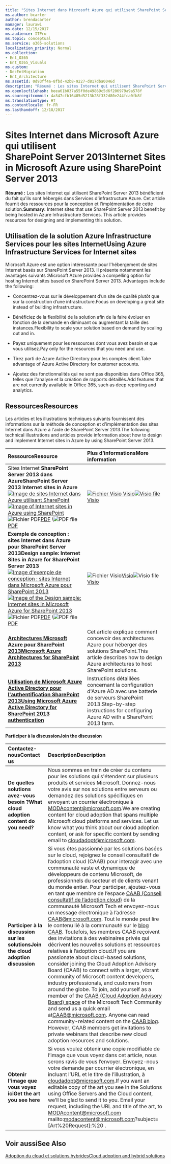 ```yaml
---
title: "Sites Internet dans Microsoft Azure qui utilisent SharePoint Server 2013"
ms.author: bcarter
author: brendacarter
manager: laurawi
ms.date: 12/15/2017
ms.audience: ITPro
ms.topic: conceptual
ms.service: o365-solutions
localization_priority: Normal
ms.collection:
- Ent_O365
- Ent_O365_Visuals
ms.custom:
- DecEntMigration
- Ent_Architecture
ms.assetid: 0d93ff4a-8fbd-42b8-9227-d817dba0046d
description: "Résumé : Les sites Internet qui utilisent SharePoint Server 2013 bénéficient du fait qu'ils sont hébergés dans Services d'infrastructure Azure. Cet article fournit des ressources pour la conception et l'implémentation de cette solution."
ms.openlocfilehash: beea61b037a55f0de49869c5d6f206979a9a578f
ms.sourcegitcommit: 4a347cfb16405d5213b28f332d80e244fca0fb8f
ms.translationtype: HT
ms.contentlocale: fr-FR
ms.lasthandoff: 12/18/2017
---
```

# <a name="internet-sites-in-microsoft-azure-using-sharepoint-server-2013"></a><span data-ttu-id="cfbe6-104">Sites Internet dans Microsoft Azure qui utilisent SharePoint Server 2013</span><span class="sxs-lookup"><span data-stu-id="cfbe6-104">Internet Sites in Microsoft Azure using SharePoint Server 2013</span></span>

 <span data-ttu-id="cfbe6-p102">**Résumé :** Les sites Internet qui utilisent SharePoint Server 2013 bénéficient du fait qu'ils sont hébergés dans Services d'infrastructure Azure. Cet article fournit des ressources pour la conception et l'implémentation de cette solution.</span><span class="sxs-lookup"><span data-stu-id="cfbe6-p102">**Summary:** Internet sites that use SharePoint Server 2013 benefit by being hosted in Azure Infrastructure Services. This article provides resources for designing and implementing this solution.</span></span>
  
## <a name="using-azure-infrastructure-services-for-internet-sites"></a><span data-ttu-id="cfbe6-107">Utilisation de la solution Azure Infrastructure Services pour les sites Internet</span><span class="sxs-lookup"><span data-stu-id="cfbe6-107">Using Azure Infrastructure Services for Internet sites</span></span>

<span data-ttu-id="cfbe6-p103">Microsoft Azure est une option intéressante pour l'hébergement de sites Internet basés sur SharePoint Server 2013. Il présente notamment les avantages suivants :</span><span class="sxs-lookup"><span data-stu-id="cfbe6-p103">Microsoft Azure provides a compelling option for hosting Internet sites based on SharePoint Server 2013. Advantages include the following:</span></span>
  
- <span data-ttu-id="cfbe6-110">Concentrez-vous sur le développement d’un site de qualité plutôt que sur la construction d’une infrastructure.</span><span class="sxs-lookup"><span data-stu-id="cfbe6-110">Focus on developing a great site instead of building infrastructure.</span></span>
    
- <span data-ttu-id="cfbe6-111">Bénéficiez de la flexibilité de la solution afin de la faire évoluer en fonction de la demande en diminuant ou augmentant la taille des instances.</span><span class="sxs-lookup"><span data-stu-id="cfbe6-111">Flexibility to scale your solution based on demand by scaling out and in.</span></span>
    
- <span data-ttu-id="cfbe6-112">Payez uniquement pour les ressources dont vous avez besoin et que vous utilisez.</span><span class="sxs-lookup"><span data-stu-id="cfbe6-112">Pay only for the resources that you need and use.</span></span>
    
- <span data-ttu-id="cfbe6-113">Tirez parti de Azure Active Directory pour les comptes client.</span><span class="sxs-lookup"><span data-stu-id="cfbe6-113">Take advantage of Azure Active Directory for customer accounts.</span></span>
    
- <span data-ttu-id="cfbe6-114">Ajoutez des fonctionnalités qui ne sont pas disponibles dans Office 365, telles que l'analyse et la création de rapports détaillés.</span><span class="sxs-lookup"><span data-stu-id="cfbe6-114">Add features that are not currently available in Office 365, such as deep reporting and analytics.</span></span>
    
## <a name="resources"></a><span data-ttu-id="cfbe6-115">Ressources</span><span class="sxs-lookup"><span data-stu-id="cfbe6-115">Resources</span></span>

<span data-ttu-id="cfbe6-116">Les articles et les illustrations techniques suivants fournissent des informations sur la méthode de conception et d'implémentation des sites Internet dans Azure à l'aide de SharePoint Server 2013.</span><span class="sxs-lookup"><span data-stu-id="cfbe6-116">The following technical illustrations and articles provide information about how to design and implement Internet sites in Azure by using SharePoint Server 2013.</span></span>
  
|<span data-ttu-id="cfbe6-117">**Ressource**</span><span class="sxs-lookup"><span data-stu-id="cfbe6-117">**Resource**</span></span>|<span data-ttu-id="cfbe6-118">**Plus d’informations**</span><span class="sxs-lookup"><span data-stu-id="cfbe6-118">**More information**</span></span>|
|:-----|:-----|
|<span data-ttu-id="cfbe6-119">Sites Internet **SharePoint Server 2013 dans Azure**</span><span class="sxs-lookup"><span data-stu-id="cfbe6-119">**SharePoint Server 2013 Internet sites in Azure**</span></span> <br/> <span data-ttu-id="cfbe6-120">[![Image de sites Internet dans Azure utilisant SharePoint](images/MS_AZ_SPInternetSites.jpg)          ](https://go.microsoft.com/fwlink/p/?LinkId=392552)</span><span class="sxs-lookup"><span data-stu-id="cfbe6-120">[![Image of Internet sites in Azure using SharePoint](images/MS_AZ_SPInternetSites.jpg)          ](https://go.microsoft.com/fwlink/p/?LinkId=392552)</span></span> <br/> <span data-ttu-id="cfbe6-121">![Fichier PDF](images/ITPro_Other_PDFicon.png)[PDF](https://go.microsoft.com/fwlink/p/?LinkId=392552)  \\</span><span class="sxs-lookup"><span data-stu-id="cfbe6-121">![PDF file](images/ITPro_Other_PDFicon.png)[PDF](https://go.microsoft.com/fwlink/p/?LinkId=392552)</span></span>| <span data-ttu-id="cfbe6-122">[![Fichier Visio](images/ITPro_Other_VisioIcon.jpg)          ](https://go.microsoft.com/fwlink/p/?LinkId=392551)[Visio](https://go.microsoft.com/fwlink/p/?LinkId=392551)</span><span class="sxs-lookup"><span data-stu-id="cfbe6-122">[![Visio file](images/ITPro_Other_VisioIcon.jpg)          ](https://go.microsoft.com/fwlink/p/?LinkId=392551)[Visio](https://go.microsoft.com/fwlink/p/?LinkId=392551)</span></span> <br/> |<span data-ttu-id="cfbe6-123">Ce modèle d'architecture décrit les activités de conception clés et les choix d'architecture recommandés pour les sites Internet dans Azure.</span><span class="sxs-lookup"><span data-stu-id="cfbe6-123">This architecture model outlines key design activities and recommended architecture choices for Internet sites in Azure.</span></span>  <br/> |
|<span data-ttu-id="cfbe6-124">**Exemple de conception : sites Internet dans Azure pour SharePoint Server 2013**</span><span class="sxs-lookup"><span data-stu-id="cfbe6-124">**Design sample: Internet Sites in Azure for SharePoint Server 2013**</span></span> <br/> <span data-ttu-id="cfbe6-125">[![Image d'exemple de conception : sites Internet dans Microsoft Azure pour SharePoint 2013](images/MS_AZ_InternetSitesDesignSample.jpg)          ](https://go.microsoft.com/fwlink/p/?LinkId=392549)</span><span class="sxs-lookup"><span data-stu-id="cfbe6-125">[![Image of the Design sample: Internet sites in Microsoft Azure for SharePoint 2013](images/MS_AZ_InternetSitesDesignSample.jpg)          ](https://go.microsoft.com/fwlink/p/?LinkId=392549)</span></span> <br/> <span data-ttu-id="cfbe6-126">![Fichier PDF](images/ITPro_Other_PDFicon.png)[PDF](https://go.microsoft.com/fwlink/p/?LinkId=392549)  \\</span><span class="sxs-lookup"><span data-stu-id="cfbe6-126">![PDF file](images/ITPro_Other_PDFicon.png)[PDF](https://go.microsoft.com/fwlink/p/?LinkId=392549)</span></span>| <span data-ttu-id="cfbe6-127">![Fichier Visio](images/ITPro_Other_VisioIcon.jpg)[Visio](https://go.microsoft.com/fwlink/p/?LinkId=392548)</span><span class="sxs-lookup"><span data-stu-id="cfbe6-127">![Visio file](images/ITPro_Other_VisioIcon.jpg)[Visio](https://go.microsoft.com/fwlink/p/?LinkId=392548)</span></span> <br/> |<span data-ttu-id="cfbe6-128">Utilisez cet exemple de conception comme point de départ pour votre propre architecture.</span><span class="sxs-lookup"><span data-stu-id="cfbe6-128">Use this design sample as a starting point for your own architecture.</span></span>  <br/> |
|<span data-ttu-id="cfbe6-129">**[Architectures Microsoft Azure pour SharePoint 2013](microsoft-azure-architectures-for-sharepoint-2013.md)**</span><span class="sxs-lookup"><span data-stu-id="cfbe6-129">**[Microsoft Azure Architectures for SharePoint 2013](microsoft-azure-architectures-for-sharepoint-2013.md)**</span></span> <br/> |<span data-ttu-id="cfbe6-130">Cet article explique comment concevoir des architectures Azure pour héberger des solutions SharePoint.</span><span class="sxs-lookup"><span data-stu-id="cfbe6-130">This article describes how to design Azure architectures to host SharePoint solutions.</span></span>  <br/> |
|<span data-ttu-id="cfbe6-131">**[Utilisation de Microsoft Azure Active Directory pour l'authentification SharePoint 2013](using-microsoft-azure-active-directory-for-sharepoint-2013-authentication.md)**</span><span class="sxs-lookup"><span data-stu-id="cfbe6-131">**[Using Microsoft Azure Active Directory for SharePoint 2013 authentication](using-microsoft-azure-active-directory-for-sharepoint-2013-authentication.md)**</span></span> <br/> |<span data-ttu-id="cfbe6-132">Instructions détaillées concernant la configuration d'Azure AD avec une batterie de serveurs SharePoint 2013.</span><span class="sxs-lookup"><span data-stu-id="cfbe6-132">Step-by-step instructions for configuring Azure AD with a SharePoint 2013 farm.</span></span>  <br/> |
   
<span data-ttu-id="cfbe6-133">**Participer à la discussion**</span><span class="sxs-lookup"><span data-stu-id="cfbe6-133">**Join the discussion**</span></span>

|<span data-ttu-id="cfbe6-134">**Contactez-nous**</span><span class="sxs-lookup"><span data-stu-id="cfbe6-134">**Contact us**</span></span>|<span data-ttu-id="cfbe6-135">**Description**</span><span class="sxs-lookup"><span data-stu-id="cfbe6-135">**Description**</span></span>|
|:-----|:-----|
|<span data-ttu-id="cfbe6-136">**De quelles solutions avez-vous besoin ?**</span><span class="sxs-lookup"><span data-stu-id="cfbe6-136">**What cloud adoption content do you need?**</span></span> <br/> |<span data-ttu-id="cfbe6-p104">Nous sommes en train de créer du contenu pour les solutions qui s'étendent sur plusieurs produits et services Microsoft. Donnez-nous votre avis sur nos solutions entre serveurs ou demandez des solutions spécifiques en envoyant un courrier électronique à [MODAcontent@microsoft.com](mailto:cloudadopt@microsoft.com?Subject=[Cloud%20Adoption%20Content%20Feedback]:%20).</span><span class="sxs-lookup"><span data-stu-id="cfbe6-p104">We are creating content for cloud adoption that spans multiple Microsoft cloud platforms and services. Let us know what you think about our cloud adoption content, or ask for specific content by sending email to [cloudadopt@microsoft.com](mailto:cloudadopt@microsoft.com?Subject=[Cloud%20Adoption%20Content%20Feedback]:%20).  </span></span><br/> |
|<span data-ttu-id="cfbe6-139">**Participer à la discussion sur les solutions**</span><span class="sxs-lookup"><span data-stu-id="cfbe6-139">**Join the cloud adoption discussion**</span></span> <br/> |<span data-ttu-id="cfbe6-p105">Si vous êtes passionné par les solutions basées sur le cloud, rejoignez le conseil consultatif de l’adoption cloud (CAAB) pour interagir avec une communauté vaste et dynamique de développeurs de contenu Microsoft, de professionnels du secteur et de clients venant du monde entier. Pour participer, ajoutez-vous en tant que membre de l’espace [CAAB (Conseil consultatif de l’adoption cloud)]((https://aka.ms/caab)) de la communauté Microsoft Tech et envoyez-nous un message électronique à l’adresse [CAAB@microsoft.com](mailto:caab@microsoft.com?Subject=I%20just%20joined%20the%20Cloud%20Adoption%20Advisory%20Board!). Tout le monde peut lire le contenu lié à la communauté sur le [blog CAAB]((https://blogs.technet.com/b/solutions_advisory_board/)). Toutefois, les membres CAAB reçoivent des invitations à des webinaires privés qui décrivent les nouvelles solutions et ressources relatives à l’adoption cloud.</span><span class="sxs-lookup"><span data-stu-id="cfbe6-p105">If you are passionate about cloud-based solutions, consider joining the Cloud Adoption Advisory Board (CAAB) to connect with a larger, vibrant community of Microsoft content developers, industry professionals, and customers from around the globe. To join, add yourself as a member of the [CAAB (Cloud Adoption Advisory Board) space]((https://aka.ms/caab)) of the Microsoft Tech Community and send us a quick email at[CAAB@microsoft.com](mailto:caab@microsoft.com?Subject=I%20just%20joined%20the%20Cloud%20Adoption%20Advisory%20Board!). Anyone can read community-related content on the [CAAB blog]((https://blogs.technet.com/b/solutions_advisory_board/)). However, CAAB members get invitations to private webinars that describe new cloud adoption resources and solutions.  </span></span><br/> |
|<span data-ttu-id="cfbe6-143">**Obtenir l'image que vous voyez ici**</span><span class="sxs-lookup"><span data-stu-id="cfbe6-143">**Get the art you see here**</span></span> <br/> |<span data-ttu-id="cfbe6-p106">Si vous voulez obtenir une copie modifiable de l’image que vous voyez dans cet article, nous serons ravis de vous l’envoyer. Envoyez-nous votre demande par courrier électronique, en incluant l’URL et le titre de l’illustration, à [cloudadopt@microsoft.com](mailto:cloudadopt@microsoft.com?subject=[Art%20Request]:%20).</span><span class="sxs-lookup"><span data-stu-id="cfbe6-p106">If you want an editable copy of the art you see in the Solutions using Office Servers and the Cloud content, we’ll be glad to send it to you. Email your request, including the URL and title of the art, to  MODAcontent@microsoft.com mailto:modacontent@microsoft.com?subject=[Art%20Request]:%20 .</span></span><br/> |
   
## <a name="see-also"></a><span data-ttu-id="cfbe6-146">Voir aussi</span><span class="sxs-lookup"><span data-stu-id="cfbe6-146">See Also</span></span>

[<span data-ttu-id="cfbe6-147">Adoption du cloud et solutions hybrides</span><span class="sxs-lookup"><span data-stu-id="cfbe6-147">Cloud adoption and hybrid solutions</span></span>](cloud-adoption-and-hybrid-solutions.md)



